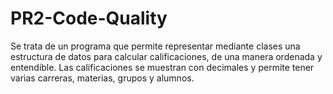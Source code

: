 # PR2-Code-Quality

Se trata de un programa que permite representar mediante clases una estructura de datos para calcular calificaciones, de una manera ordenada y entendible.
Las calificaciones se muestran con decimales y permite  tener varias carreras, materias, grupos y alumnos.
